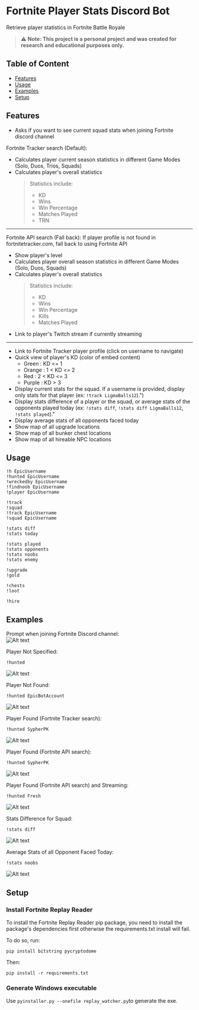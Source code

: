 # Fortnite Player Stats Discord Bot
Retrieve player statistics in Fortnite Battle Royale

> :warning: **Note: This project is a personal project and was created for research and educational purposes only.**

## Table of Content

* [Features](#features)
* [Usage](#usage)
* [Examples](#examples)
* [Setup](#setup)

## Features
- Asks if you want to see current squad stats when joining Fortnite discord channel 

Fortnite Tracker search (Default): 
- Calculates player current season statistics in different Game Modes (Solo, Duos, Trios, Squads)
- Calculates player's overall statistics
    > Statistics include:
    >    - KD 
    >    - Wins
    >    - Win Percentage
    >    - Matches Played
    >    - TRN 
----------------------------------------------------------------------------------
Fortnite API search (Fall back):
If player profile is not found in fortnitetracker.com, fall back to using Fortnite API
- Show player's level
- Calculates player overall season statistics in different Game Modes (Solo, Duos, Squads)
- Calculates player's overall statistics
    > Statistics include:
    >    - KD 
    >    - Wins
    >    - Win Percentage
    >    - Kills 
    >    - Matches Played
- Link to player's Twitch stream if currently streaming    
----------------------------------------------------------------------------------

- Link to Fortnite Tracker player profile (click on username to navigate)
- Quick view of player's KD (color of embed content)
    - Green : KD <= 1
    - Orange : 1 < KD <= 2
    - Red : 2 < KD <= 3
    - Purple : KD > 3
- Display current stats for the squad. If a username is provided, display only stats for that player (ex: `!track LigmaBalls12`).")
- Display stats difference of a player or the squad, or average stats of the opponents played today (ex: `!stats diff`, `!stats diff LigmaBalls12`, `!stats played`)."
- Display average stats of all opponents faced today
- Show map of all upgrade locations
- Show map of all bunker chest locations
- Show map of all hireable NPC locations

## Usage
```
!h EpicUsername
!hunted EpicUsername
!wreckedby EpicUsername
!findnoob EpicUsername
!player EpicUsername

!track
!squad
!track EpicUsername
!squad EpicUsername

!stats diff
!stats today

!stats played
!stats opponents
!stats noobs
!stats enemy

!upgrade
!gold 

!chests
!loot

!hire
```

## Examples
Prompt when joining Fortnite Discord channel:\
![Alt text](/images/prompt_example.png?raw=true)

Player Not Specified:
```
!hunted
```
![Alt text](/images/provide_username_example.png?raw=true)

Player Not Found:
```
!hunted EpicBotAccount
```
![Alt text](/images/fail_example.png?raw=true)

Player Found (Fortnite Tracker search):
```
!hunted SypherPK
```
![Alt text](/images/fortnite_tracker_example.png?raw=true)

Player Found (Fortnite API search):
```
!hunted SypherPK
```
![Alt text](/images/example.png?raw=true)

Player Found (Fortnite API search) and Streaming:
```
!hunted Fresh
```
![Alt text](/images/twitch_example.png?raw=true)

Stats Difference for Squad:
```
!stats diff
```
![Alt text](/images/stats_diff_example.png?raw=true)

Average Stats of all Opponent Faced Today:
```
!stats noobs
```
![Alt text](/images/stats_noobs_example.png?raw=true)

## Setup
### Install Fortnite Replay Reader
To install the Fortnite Replay Reader pip package, you need to install the package's dependencies first otherwise the requirements.txt install will fail.

To do so, run:
```
pip install bitstring pycryptodome
```

Then:
```
pip install -r requirements.txt
```

### Generate Windows executable
Use ```pyinstaller.py --onefile replay_watcher.py```to generate the exe.
